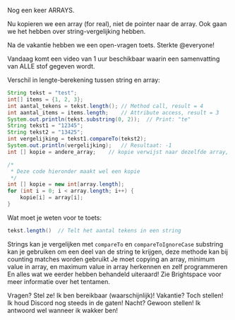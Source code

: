 Nog een keer ARRAYS.

Nu kopieren we een array (for real), niet de pointer naar de array.
Ook gaan we het hebben over string-vergelijking hebben.

Na de vakantie hebben we een open-vragen toets. Sterkte @everyone!

Vandaag komt een video van 1 uur beschikbaar waarin een samenvatting van ALLE stof gegeven wordt.

Verschil in lengte-berekening tussen string en array:
```java
String tekst = "test";
int[] items = {1, 2, 3};
int aantal_tekens = tekst.length();	// Method call, result = 4
int aantal_items = items.length;	// Attribute access, result = 3
System.out.println(tekst.substring(0, 2));	// Print: "te"
String tekst1 = "12345";
String tekst2 = "13425";
int vergelijking = tekst1.compareTo(tekst2);
System.out.println(vergelijking);	// Resultaat: -1
int [] kopie = andere_array;	// kopie verwijst naar dezelfde array, NIET een copy.

/*
 * Deze code hieronder maakt wel een kopie
 */
int [] kopie = new int[array.length];
for (int i = 0; i < array.length; i++) {
	kopie[i] = array[i];
}
```

Wat moet je weten voor te toets:
```java
tekst.length()	// Telt het aantal tekens in een string
```
Strings kan je vergelijken met `compareTo` en `compareToIgnoreCase`
substring kan je gebruiken om een deel van de string te krijgen, deze methode kan bij counting matches worden gebruikt
Je moet copying an array, minimum value in array, en maximum value in array herkennen en zelf programmeren
En alles wat we eerder hebben behandeld uiteraard!
Zie Brightspace voor meer informatie over het tentamen.

Vragen? Stel ze! Ik ben bereikbaar (waarschijnlijk)!
Vakantie? Toch stellen! Ik houd Discord nog steeds in de gaten!
Nacht? Gewoon stellen! Ik antwoord wel wanneer ik wakker ben!